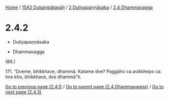 
[Home](/) / [15A2 Dukanipātapāḷi](../...md) / [2 Dutiyapaṇṇāsaka](...md) / [2.4 Dhammavagga](../15A2/2/2.4.md)

# 2.4.2

* Dutiyapaṇṇāsaka

* Dhammavagga

(89.)

171\. “Dveme, bhikkhave, dhammā. Katame dve? Paggāho ca avikkhepo ca. Ime kho, bhikkhave, dve dhammā”ti.

[Go to previous page (2.4.1)](2.4.1.md) / [Go to parent page (2.4 Dhammavagga)](../15A2/2/2.4.md) / [Go to next page (2.4.3)](2.4.3.md)


